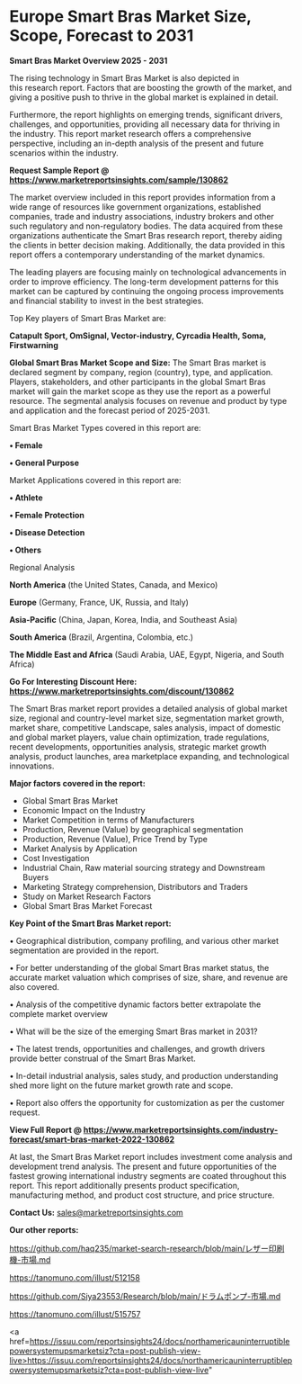 # Europe Smart Bras Market Size, Scope, Forecast to 2031

<Strong> Smart Bras Market Overview 2025 - 2031</strong>

The rising technology in Smart Bras Market is also depicted in this research report. Factors that are boosting the growth of the market, and giving a positive push to thrive in the global market is explained in detail.

Furthermore, the report highlights on emerging trends, significant drivers, challenges, and opportunities, providing all necessary data for thriving in the industry. This report market research offers a comprehensive perspective, including an in-depth analysis of the present and future scenarios within the industry.

<strong>Request Sample Report @ <a href=https://www.marketreportsinsights.com/sample/130862>https://www.marketreportsinsights.com/sample/130862</a></strong>

The market overview included in this report provides information from a wide range of resources like government organizations, established companies, trade and industry associations, industry brokers and other such regulatory and non-regulatory bodies. The data acquired from these organizations authenticate the Smart Bras research report, thereby aiding the clients in better decision making. Additionally, the data provided in this report offers a contemporary understanding of the market dynamics.

The leading players are focusing mainly on technological advancements in order to improve efficiency. The long-term development patterns for this market can be captured by continuing the ongoing process improvements and financial stability to invest in the best strategies.

Top Key players of Smart Bras Market are:

<strong>Catapult Sport, OmSignal, Vector-industry, Cyrcadia Health, Soma, Firstwarning</strong>

<strong><b>Global Smart Bras Market Scope and Size:</b></strong>
The Smart Bras market is declared segment by company, region (country), type, and application. Players, stakeholders, and other participants in the global Smart Bras market will gain the market scope as they use the report as a powerful resource. The segmental analysis focuses on revenue and product by type and application and the forecast period of 2025-2031.

Smart Bras Market Types covered in this report are:

<strong>• Female

• General Purpose</strong>

Market Applications covered in this report are:

<strong>• Athlete

• Female Protection

• Disease Detection

• Others</strong> 

Regional Analysis

<strong>North America</strong> (the United States, Canada, and Mexico)

<strong>Europe</strong> (Germany, France, UK, Russia, and Italy)

<strong>Asia-Pacific</strong> (China, Japan, Korea, India, and Southeast Asia)

<strong>South America</strong> (Brazil, Argentina, Colombia, etc.)

<strong>The Middle East and Africa</strong> (Saudi Arabia, UAE, Egypt, Nigeria, and South Africa)

<strong>Go For Interesting Discount Here: <a href=https://www.marketreportsinsights.com/discount/130862>https://www.marketreportsinsights.com/discount/130862</a></strong>

The Smart Bras market report provides a detailed analysis of global market size, regional and country-level market size, segmentation market growth, market share, competitive Landscape, sales analysis, impact of domestic and global market players, value chain optimization, trade regulations, recent developments, opportunities analysis, strategic market growth analysis, product launches, area marketplace expanding, and technological innovations.

<strong><b>Major factors covered in the report:</b></strong>
<ul>
  <li>Global Smart Bras Market </li>
  <li>Economic Impact on the Industry</li>
  <li>Market Competition in terms of Manufacturers</li>
  <li>Production, Revenue (Value) by geographical segmentation</li>
  <li>Production, Revenue (Value), Price Trend by Type</li>
  <li>Market Analysis by Application</li>
  <li>Cost Investigation</li>
  <li>Industrial Chain, Raw material sourcing strategy and Downstream Buyers</li>
  <li>Marketing Strategy comprehension, Distributors and Traders</li>
  <li>Study on Market Research Factors</li>
  <li>Global Smart Bras Market Forecast</li>
</ul>

<strong><b>Key Point of the Smart Bras Market report:</b></strong>

• Geographical distribution, company profiling, and various other market segmentation are provided in the report.

• For better understanding of the global Smart Bras market status, the accurate market valuation which comprises of size, share, and revenue are also covered.

• Analysis of the competitive dynamic factors better extrapolate the complete market overview

• What will be the size of the emerging Smart Bras market in 2031?

• The latest trends, opportunities and challenges, and growth drivers provide better construal of the Smart Bras Market.

• In-detail industrial analysis, sales study, and production understanding shed more light on the future market growth rate and scope.

• Report also offers the opportunity for customization as per the customer request.

<strong><b>View Full Report @ <a href=https://www.marketreportsinsights.com/industry-forecast/smart-bras-market-2022-130862>https://www.marketreportsinsights.com/industry-forecast/smart-bras-market-2022-130862</a></b></strong>


At last, the Smart Bras Market report includes investment come analysis and development trend analysis. The present and future opportunities of the fastest growing international industry segments are coated throughout this report. This report additionally presents product specification, manufacturing method, and product cost structure, and price structure.

<strong>Contact Us:</strong>
sales@marketreportsinsights.com

<strong>Our other reports:</strong>

<a href=https://github.com/haq235/market-search-research/blob/main/レザー印刷機-市場.md>https://github.com/haq235/market-search-research/blob/main/レザー印刷機-市場.md</a>

<a href=https://tanomuno.com/illust/512158>https://tanomuno.com/illust/512158</a>

<a href=https://github.com/Siya23553/Research/blob/main/ドラムポンプ-市場.md>https://github.com/Siya23553/Research/blob/main/ドラムポンプ-市場.md</a>

<a href=https://tanomuno.com/illust/515757>https://tanomuno.com/illust/515757</a>

<a href=https://issuu.com/reportsinsights24/docs/northamericauninterruptiblepowersystemupsmarketsiz?cta=post-publish-view-live>https://issuu.com/reportsinsights24/docs/northamericauninterruptiblepowersystemupsmarketsiz?cta=post-publish-view-live</a>"
